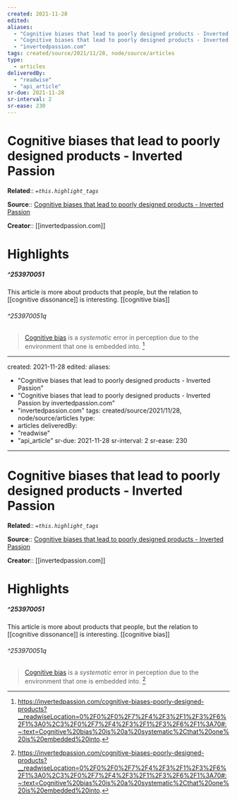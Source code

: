 ```yaml
---
created: 2021-11-28
edited:
aliases:
  - "Cognitive biases that lead to poorly designed products - Inverted Passion"
  - "Cognitive biases that lead to poorly designed products - Inverted Passion by invertedpassion.com"
  - "invertedpassion.com"
tags: created/source/2021/11/28, node/source/articles
type: 
  - articles
deliveredBy: 
  - "readwise"
  - "api_article"
sr-due: 2021-11-28
sr-interval: 2
sr-ease: 230
---
```

# Cognitive biases that lead to poorly designed products - Inverted Passion

**Related**:: 
*`=this.highlight_tags`*

**Source**:: [Cognitive biases that lead to poorly designed products - Inverted Passion](https://invertedpassion.com/cognitive-biases-poorly-designed-products)

**Creator**:: [[invertedpassion.com]]

# Highlights
##### ^253970051

This article is more about products that people, but the relation to [[cognitive dissonance]] is interesting. [[cognitive bias]]  


###### ^253970051q

> [Cognitive bias](https://invertedpassion.com/hacks-to-avoid-cognitive-biases/) is a *systematic* error in perception due to the environment that one is embedded into. 
  [^253970051]

[^253970051]: https://invertedpassion.com/cognitive-biases-poorly-designed-products?__readwiseLocation=0%2F0%2F0%2F7%2F4%2F3%2F1%2F3%2F6%2F1%3A0%2C3%2F0%2F7%2F4%2F3%2F1%2F3%2F6%2F1%3A70#:~:text=Cognitive%20bias%20is%20a%20systematic%2Cthat%20one%20is%20embedded%20into.

---
created: 2021-11-28
edited:
aliases:
  - "Cognitive biases that lead to poorly designed products - Inverted Passion"
  - "Cognitive biases that lead to poorly designed products - Inverted Passion by invertedpassion.com"
  - "invertedpassion.com"
tags: created/source/2021/11/28, node/source/articles
type: 
  - articles
deliveredBy: 
  - "readwise"
  - "api_article"
sr-due: 2021-11-28
sr-interval: 2
sr-ease: 230
---
# Cognitive biases that lead to poorly designed products - Inverted Passion

**Related**:: 
*`=this.highlight_tags`*

**Source**:: [Cognitive biases that lead to poorly designed products - Inverted Passion](https://invertedpassion.com/cognitive-biases-poorly-designed-products)

**Creator**:: [[invertedpassion.com]]

# Highlights
##### ^253970051

This article is more about products that people, but the relation to [[cognitive dissonance]] is interesting. [[cognitive bias]]  


###### ^253970051q

> [Cognitive bias](https://invertedpassion.com/hacks-to-avoid-cognitive-biases/) is a *systematic* error in perception due to the environment that one is embedded into. 
  [^253970051]

[^253970051]: https://invertedpassion.com/cognitive-biases-poorly-designed-products?__readwiseLocation=0%2F0%2F0%2F7%2F4%2F3%2F1%2F3%2F6%2F1%3A0%2C3%2F0%2F7%2F4%2F3%2F1%2F3%2F6%2F1%3A70#:~:text=Cognitive%20bias%20is%20a%20systematic%2Cthat%20one%20is%20embedded%20into.

